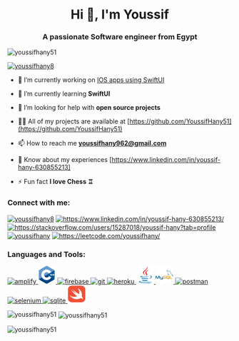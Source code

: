 <h1 align="center">Hi 👋, I'm Youssif</h1>
<h3 align="center">A passionate Software engineer from Egypt</h3>

<p align="left"> <img src="https://komarev.com/ghpvc/?username=youssifhany51&label=Profile%20views&color=0e75b6&style=flat" alt="youssifhany51" /> </p>

<p align="left"> <a href="https://twitter.com/youssifhany8" target="blank"><img src="https://img.shields.io/twitter/follow/youssifhany8?logo=twitter&style=for-the-badge" alt="youssifhany8" /></a> </p>

- 🔭 I’m currently working on [IOS apps using SwiftUI](https://github.com/YoussifHany51?tab=repositories)

- 🌱 I’m currently learning **SwiftUI**

- 🤝 I’m looking for help with **open source projects**

- 👨‍💻 All of my projects are available at [https://github.com/YoussifHany51](https://github.com/YoussifHany51)

- 📫 How to reach me **youssifhany962@gmail.com**

- 📄 Know about my experiences [https://www.linkedin.com/in/youssif-hany-630855213]

- ⚡ Fun fact **I love Chess ♖**

<h3 align="left">Connect with me:</h3>
<p align="left">
<a href="https://twitter.com/youssifhany8" target="blank"><img align="center" src="https://raw.githubusercontent.com/rahuldkjain/github-profile-readme-generator/master/src/images/icons/Social/twitter.svg" alt="youssifhany8" height="30" width="40" /></a>
<a href="https://linkedin.com/in/https://www.linkedin.com/in/youssif-hany-630855213/" target="blank"><img align="center" src="https://raw.githubusercontent.com/rahuldkjain/github-profile-readme-generator/master/src/images/icons/Social/linked-in-alt.svg" alt="https://www.linkedin.com/in/youssif-hany-630855213/" height="30" width="40" /></a>
<a href="https://stackoverflow.com/users/https://stackoverflow.com/users/15287018/youssif-hany?tab=profile" target="blank"><img align="center" src="https://raw.githubusercontent.com/rahuldkjain/github-profile-readme-generator/master/src/images/icons/Social/stack-overflow.svg" alt="https://stackoverflow.com/users/15287018/youssif-hany?tab=profile" height="30" width="40" /></a>
<a href="https://instagram.com/youssifhany" target="blank"><img align="center" src="https://raw.githubusercontent.com/rahuldkjain/github-profile-readme-generator/master/src/images/icons/Social/instagram.svg" alt="youssifhany" height="30" width="40" /></a>
<a href="https://www.leetcode.com/https://leetcode.com/youssifhany/" target="blank"><img align="center" src="https://raw.githubusercontent.com/rahuldkjain/github-profile-readme-generator/master/src/images/icons/Social/leet-code.svg" alt="https://leetcode.com/youssifhany/" height="30" width="40" /></a>
</p>

<h3 align="left">Languages and Tools:</h3>
<p align="left"> <a href="https://aws.amazon.com/amplify/" target="_blank" rel="noreferrer"> <img src="https://docs.amplify.aws/assets/logo-dark.svg" alt="amplify" width="40" height="40"/> </a> <a href="https://www.w3schools.com/cpp/" target="_blank" rel="noreferrer"> <img src="https://raw.githubusercontent.com/devicons/devicon/master/icons/cplusplus/cplusplus-original.svg" alt="cplusplus" width="40" height="40"/> </a> <a href="https://firebase.google.com/" target="_blank" rel="noreferrer"> <img src="https://www.vectorlogo.zone/logos/firebase/firebase-icon.svg" alt="firebase" width="40" height="40"/> </a> <a href="https://git-scm.com/" target="_blank" rel="noreferrer"> <img src="https://www.vectorlogo.zone/logos/git-scm/git-scm-icon.svg" alt="git" width="40" height="40"/> </a> <a href="https://heroku.com" target="_blank" rel="noreferrer"> <img src="https://www.vectorlogo.zone/logos/heroku/heroku-icon.svg" alt="heroku" width="40" height="40"/> </a> <a href="https://www.java.com" target="_blank" rel="noreferrer"> <img src="https://raw.githubusercontent.com/devicons/devicon/master/icons/java/java-original.svg" alt="java" width="40" height="40"/> </a> <a href="https://www.mysql.com/" target="_blank" rel="noreferrer"> <img src="https://raw.githubusercontent.com/devicons/devicon/master/icons/mysql/mysql-original-wordmark.svg" alt="mysql" width="40" height="40"/> </a> <a href="https://postman.com" target="_blank" rel="noreferrer"> <img src="https://www.vectorlogo.zone/logos/getpostman/getpostman-icon.svg" alt="postman" width="40" height="40"/> </a> <a href="https://www.selenium.dev" target="_blank" rel="noreferrer"> <img src="https://raw.githubusercontent.com/detain/svg-logos/780f25886640cef088af994181646db2f6b1a3f8/svg/selenium-logo.svg" alt="selenium" width="40" height="40"/> </a> <a href="https://www.sqlite.org/" target="_blank" rel="noreferrer"> <img src="https://www.vectorlogo.zone/logos/sqlite/sqlite-icon.svg" alt="sqlite" width="40" height="40"/> </a> <a href="https://developer.apple.com/swift/" target="_blank" rel="noreferrer"> <img src="https://raw.githubusercontent.com/devicons/devicon/master/icons/swift/swift-original.svg" alt="swift" width="40" height="40"/> </a> </p>

<p><img align="left" src="https://github-readme-stats.vercel.app/api/top-langs?username=youssifhany51&show_icons=true&locale=en&layout=compact" alt="youssifhany51" /></p>

<p>&nbsp;<img align="center" src="https://github-readme-stats.vercel.app/api?username=youssifhany51&show_icons=true&locale=en" alt="youssifhany51" /></p>

<p><img align="center" src="https://github-readme-streak-stats.herokuapp.com/?user=youssifhany51&" alt="youssifhany51" /></p>

